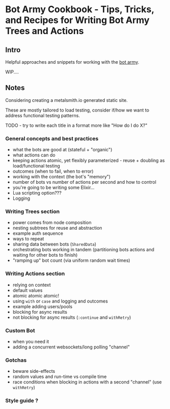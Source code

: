 # Bot Army Cookbook - Tips, Tricks, and Recipes for Writing Bot Army Trees and Actions

## Intro

Helpful approaches and snippets for working with the [bot army](https://git.corp.adobe.com/pages/manticore/bot_army/readme.html).

WIP....

## Notes

Considering creating a metalsmith.io generated static site.

These are mostly tailored to load testing, consider if/how we want to address functional testing patterns.

TODO - try to write each title in a format more like "How do I do X?"

### General concepts and best practices

- what the bots are good at (stateful + "organic")
- what actions can do
- keeping actions atomic, yet flexibly parameterized - reuse + doubling as load/functional testing
- outcomes (when to fail, when to error)
- working with the context (the bot's "memory")
- number of bots vs number of actions per second and how to control
- you're going to be writing some Elixir...
- Lua scripting option???
- Logging


### Writing Trees section

- power comes from node composition
- nesting subtrees for reuse and abstraction
- example auth sequence
- ways to repeat
- sharing data between bots (`SharedData`)
- orchestrating bots working in tandem (partitioning bots actions and waiting for other bots to finish) 
- "ramping up" bot count (via uniform random wait times)


### Writing Actions section

- relying on context
- default values
- atomic atomic atomic!
- using `with` or `case` and logging and outcomes
- example adding users/pools
- blocking for async results
- not blocking for async results (`:continue` and `withRetry`)


### Custom Bot

- when you need it
- adding a concurrent websockets/long polling "channel"

### Gotchas

- beware side-effects
- random values and run-time vs compile time
- race conditions when blocking in actions with a second "channel" (use `withRetry`)

### Style guide ?

